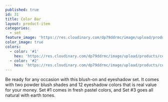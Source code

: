 ```yaml
---
published: true
id: 31
title: Color Bar
layout: product-item
categories:
  - set
feature_image: 'https://res.cloudinary.com/dp79ddrmc/image/upload/products/colorBar.jpg'
color_image: true
colors:
  - color: '#1'
    hex: 'https://res.cloudinary.com/dp79ddrmc/image/upload/products/colorBar1.jpg'
  - color: '#2'
    hex: 'https://res.cloudinary.com/dp79ddrmc/image/upload/products/colorBar2.jpg'
---
```

Be ready for any occasion with this blush-on and eyeshadow set.  It comes with two powder blush shades and 12 eyeshadow colors that is real value for your money. Set #1 comes in fresh pastel colors, and Set #3 goes all natural with earth tones.
